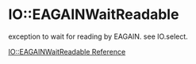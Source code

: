 # IO::EAGAINWaitReadable

exception to wait for reading by EAGAIN. see IO.select.


[IO::EAGAINWaitReadable Reference](http://ruby-doc.org/core-2.5.0/IO::EAGAINWaitReadable.html)